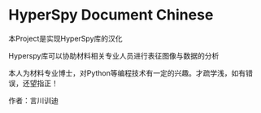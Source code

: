 # HyperSpy Document Chinese

本Project是实现HyperSpy库的汉化

Hyperspy库可以协助材料相关专业人员进行表征图像与数据的分析

本人为材料专业博士，对Python等编程技术有一定的兴趣。才疏学浅，如有错误，还望指正！

作者：言川训迪
